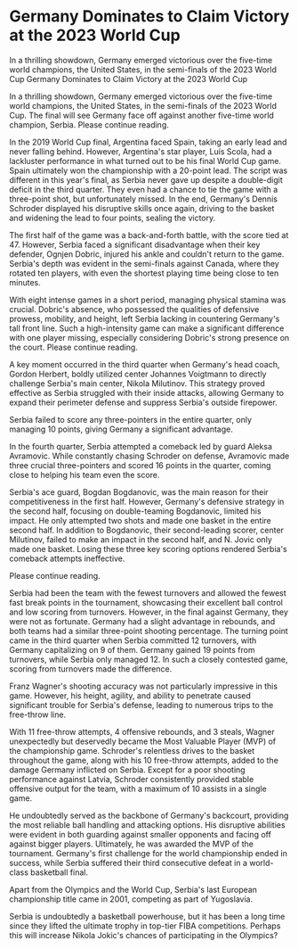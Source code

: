 #  Germany Dominates to Claim Victory at the 2023 World Cup

In a thrilling showdown, Germany emerged victorious over the five-time world champions, the United States, in the semi-finals of the 2023 World Cup 
  Germany Dominates to Claim Victory at the 2023 World Cup

In a thrilling showdown, Germany emerged victorious over the five-time world champions, the United States, in the semi-finals of the 2023 World Cup. The final will see Germany face off against another five-time world champion, Serbia. Please continue reading.

In the 2019 World Cup final, Argentina faced Spain, taking an early lead and never falling behind. However, Argentina's star player, Luís Scola, had a lackluster performance in what turned out to be his final World Cup game. Spain ultimately won the championship with a 20-point lead. The script was different in this year's final, as Serbia never gave up despite a double-digit deficit in the third quarter. They even had a chance to tie the game with a three-point shot, but unfortunately missed. In the end, Germany's Dennis Schroder displayed his disruptive skills once again, driving to the basket and widening the lead to four points, sealing the victory.

The first half of the game was a back-and-forth battle, with the score tied at 47. However, Serbia faced a significant disadvantage when their key defender, Ognjen Dobric, injured his ankle and couldn't return to the game. Serbia's depth was evident in the semi-finals against Canada, where they rotated ten players, with even the shortest playing time being close to ten minutes.

With eight intense games in a short period, managing physical stamina was crucial. Dobric's absence, who possessed the qualities of defensive prowess, mobility, and height, left Serbia lacking in countering Germany's tall front line. Such a high-intensity game can make a significant difference with one player missing, especially considering Dobric's strong presence on the court. Please continue reading.

A key moment occurred in the third quarter when Germany's head coach, Gordon Herbert, boldly utilized center Johannes Voigtmann to directly challenge Serbia's main center, Nikola Milutinov. This strategy proved effective as Serbia struggled with their inside attacks, allowing Germany to expand their perimeter defense and suppress Serbia's outside firepower.

Serbia failed to score any three-pointers in the entire quarter, only managing 10 points, giving Germany a significant advantage.

In the fourth quarter, Serbia attempted a comeback led by guard Aleksa Avramovic. While constantly chasing Schroder on defense, Avramovic made three crucial three-pointers and scored 16 points in the quarter, coming close to helping his team even the score.

Serbia's ace guard, Bogdan Bogdanovic, was the main reason for their competitiveness in the first half. However, Germany's defensive strategy in the second half, focusing on double-teaming Bogdanovic, limited his impact. He only attempted two shots and made one basket in the entire second half. In addition to Bogdanovic, their second-leading scorer, center Milutinov, failed to make an impact in the second half, and N. Jovic only made one basket. Losing these three key scoring options rendered Serbia's comeback attempts ineffective.

Please continue reading. 

Serbia had been the team with the fewest turnovers and allowed the fewest fast break points in the tournament, showcasing their excellent ball control and low scoring from turnovers. However, in the final against Germany, they were not as fortunate. Germany had a slight advantage in rebounds, and both teams had a similar three-point shooting percentage. The turning point came in the third quarter when Serbia committed 12 turnovers, with Germany capitalizing on 9 of them. Germany gained 19 points from turnovers, while Serbia only managed 12. In such a closely contested game, scoring from turnovers made the difference.

Franz Wagner's shooting accuracy was not particularly impressive in this game. However, his height, agility, and ability to penetrate caused significant trouble for Serbia's defense, leading to numerous trips to the free-throw line.

With 11 free-throw attempts, 4 offensive rebounds, and 3 steals, Wagner unexpectedly but deservedly became the Most Valuable Player (MVP) of the championship game. Schroder's relentless drives to the basket throughout the game, along with his 10 free-throw attempts, added to the damage Germany inflicted on Serbia. Except for a poor shooting performance against Latvia, Schroder consistently provided stable offensive output for the team, with a maximum of 10 assists in a single game.

He undoubtedly served as the backbone of Germany's backcourt, providing the most reliable ball handling and attacking options. His disruptive abilities were evident in both guarding against smaller opponents and facing off against bigger players. Ultimately, he was awarded the MVP of the tournament. Germany's first challenge for the world championship ended in success, while Serbia suffered their third consecutive defeat in a world-class basketball final.

Apart from the Olympics and the World Cup, Serbia's last European championship title came in 2001, competing as part of Yugoslavia.

Serbia is undoubtedly a basketball powerhouse, but it has been a long time since they lifted the ultimate trophy in top-tier FIBA competitions. Perhaps this will increase Nikola Jokic's chances of participating in the Olympics?